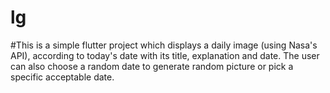 # lg
 
#This is a simple flutter project which displays a daily image (using Nasa's API), according to today's date with its title, explanation and date. The user can also choose a random date to generate random picture or pick a specific acceptable date. 
